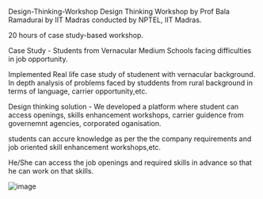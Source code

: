 Design-Thinking-Workshop
Design Thinking Workshop by Prof Bala Ramadurai by IIT Madras conducted by NPTEL, IIT Madras. 

20 hours of case study-based workshop.

Case Study - Students from Vernacular Medium Schools facing difficulties in job opportunity.

Implemented Real life case study of studenent with vernacular background. In depth analysis of problems faced by studdents from rural background in terms of language, carrier opportunity,etc.


Design thinking solution - We developed a platform where student can access openings, skills enhancement workshops, carrier guidence from governemnt agencies, corporated oganisation.

students can accure knowledge as per the the company requirements and job oriented skill enhancement workshops,etc.

He/She can access the job openings and required skills in advance so that he can work on that skills.






![image](https://github.com/pakhalenik/Design-Thinking-Workshop/assets/75984120/5c8a0c64-9413-4c5b-a523-b1c64b9690e2)
